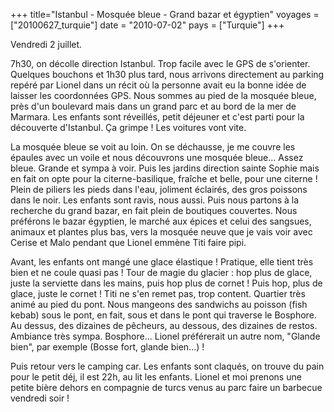 +++
title="Istanbul - Mosquée bleue - Grand bazar et égyptien"
voyages = ["20100627_turquie"]
date = "2010-07-02"
pays = ["Turquie"]
+++



Vendredi 2 juillet.

7h30, on décolle direction Istanbul. Trop facile avec le GPS de s'orienter. Quelques bouchons et 1h30 plus tard, nous arrivons directement au parking repéré par Lionel dans un récit où la personne avait eu la bonne idée de laisser les coordonnées GPS. Nous sommes au pied de la mosquée bleue, près d'un boulevard mais dans un grand parc et au bord de la mer de Marmara. Les enfants sont réveillés, petit déjeuner et c'est parti pour la découverte d'Istanbul. Ça grimpe ! Les voitures vont vite. 

La mosquée bleue se voit au loin. On se déchausse, je me couvre les épaules avec un voile et nous découvrons une mosquée bleue... Assez bleue. Grande et sympa à voir. Puis les jardins direction sainte Sophie mais en fait on opte pour la citerne-basilique, fraîche et belle, pour une citerne ! Plein de piliers les pieds dans l'eau, joliment éclairés, des gros poissons dans le noir. Les enfants sont ravis, nous aussi. Puis nous partons à la recherche du grand bazar, en fait plein de boutiques couvertes. Nous préférons le bazar égyptien, le marché aux épices et celui des sangsues, animaux et plantes plus bas, vers la mosquée neuve que je vais voir avec Cerise et Malo pendant que Lionel emmène Titi faire pipi. 

Avant, les enfants ont mangé une glace élastique ! Pratique, elle tient très bien et ne coule quasi pas ! Tour de magie du glacier : hop plus de glace, juste la serviette dans les mains, puis hop plus de cornet ! Puis hop, plus de glace, juste le cornet ! Titi ne s'en remet pas, trop content. Quartier très animé au pied du pont. Nous mangeons des sandwichs au poisson (fish kebab) sous le pont, en fait, sous et dans le pont qui traverse le Bosphore. Au dessus, des dizaines de pêcheurs, au dessous, des dizaines de restos. Ambiance très sympa. Bosphore... Lionel préférerait un autre nom, "Glande bien", par exemple (Bosse fort, glande bien...) ! 

Puis retour vers le camping car. Les enfants sont claqués, on trouve du pain pour le petit déj, il est 22h, au lit les enfants. Lionel et moi prenons une petite bière dehors en compagnie de turcs venus au parc faire un barbecue vendredi soir !


